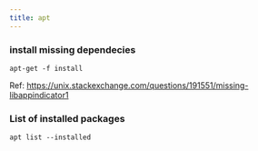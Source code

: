 ```yaml
---
title: apt
---
```


### install missing dependecies

```shell
apt-get -f install 
```

Ref: https://unix.stackexchange.com/questions/191551/missing-libappindicator1

### List of installed packages

```
apt list --installed
```


